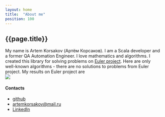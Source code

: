 ```yaml
---
layout: home
title:  "About me"
position: 100
---
```


## {{page.title}}

My name is Artem Korsakov (Артём Корсаков). 
I am a Scala developer and a former QA Automation Engineer.
I love mathematics and algorithms. 
I created this library for solving problems on <a href='https://projecteuler.net/about'>Euler project</a>.
Here are only well-known algorithms - there are no solutions to problems from Euler project.
My results on Euler project are 
<br><img src="https://projecteuler.net/profile/fonkost.png">

#### Contacts
- <a href='https://github.com/artemkorsakov'>github</a>
- <a href='mailto:artemkorsakov@mail.ru'>artemkorsakov@mail.ru</a>
- <a href='https://www.linkedin.com/in/%D0%B0%D1%80%D1%82%D1%91%D0%BC-%D0%BA%D0%BE%D1%80%D1%81%D0%B0%D0%BA%D0%BE%D0%B2-a682646b/'>LinkedIn</a>
 

